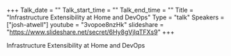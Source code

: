 +++
Talk_date = ""
Talk_start_time = ""
Talk_end_time = ""
Title = "Infrastructure Extensibility at Home and DevOps"
Type = "talk"
Speakers = ["josh-atwell"]
youtube = "3vopoe8nzHk"
slideshare = "https://www.slideshare.net/secret/6Hy8gVjIqTFXs9"
+++

Infrastructure Extensibility at Home and DevOps
